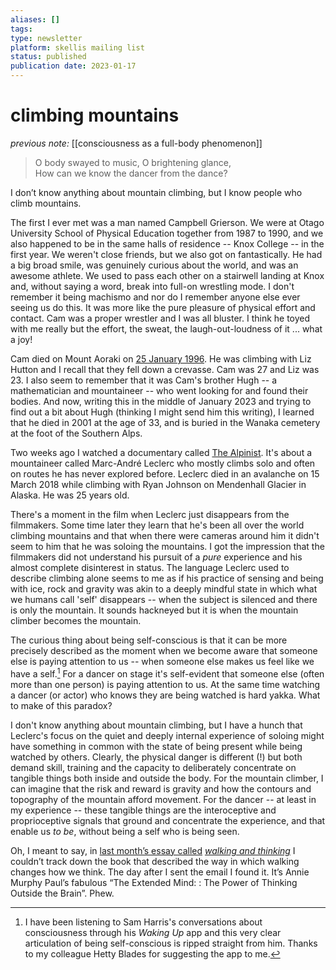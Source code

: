 ```yaml
---
aliases: []
tags: 
type: newsletter
platform: skellis mailing list
status: published
publication date: 2023-01-17
---
```


# climbing mountains

_previous note:_ [[consciousness as a full-body phenomenon]]

> O body swayed to music, O brightening glance,  
> How can we know the dancer from the dance?

I don’t know anything about mountain climbing, but I know people who climb mountains. 

The first I ever met was a man named Campbell Grierson. We were at Otago University School of Physical Education together from 1987 to 1990, and we also happened to be in the same halls of residence -- Knox College -- in the first year. We weren't close friends, but we also got on fantastically. He had a big broad smile, was genuinely curious about the world, and was an awesome athlete. We used to pass each other on a stairwell landing at Knox and, without saying a word, break into full-on wrestling mode. I don't remember it being machismo and nor do I remember anyone else ever seeing us do this. It was more like the pure pleasure of physical effort and contact. Cam was a proper wrestler and I was all bluster. I think he toyed with me really but the effort, the sweat, the laugh-out-loudness of it ... what a joy!

Cam died on Mount Aoraki on [25 January 1996](https://natlib.govt.nz/records/30702420?search%5Bi%5D%5Bsubject_text%5D=Grierson%2C+Campbell%2C+d.1996&search%5Bpath%5D=items). He was climbing with Liz Hutton and I recall that they fell down a crevasse. Cam was 27 and Liz was 23. I also seem to remember that it was Cam's brother Hugh -- a mathematician and mountaineer -- who went looking for and found their bodies. And now, writing this in the middle of January 2023 and trying to find out a bit about Hugh (thinking I might send him this writing), I learned that he died in 2001 at the age of 33, and is buried in the Wanaka cemetery at the foot of the Southern Alps. 

Two weeks ago I watched a documentary called [The Alpinist](https://www.netflix.com/title/81500204). It's about a mountaineer called Marc-André Leclerc who mostly climbs solo and often on routes he has never explored before. Leclerc died in an avalanche on 15 March 2018 while climbing with Ryan Johnson on Mendenhall Glacier in Alaska. He was 25 years old.

There's a moment in the film when Leclerc just disappears from the filmmakers. Some time later they learn that he's been all over the world climbing mountains and that when there were cameras around him it didn't seem to him that he was soloing the mountains. I got the impression that the filmmakers did not understand his pursuit of a _pure_ experience and his almost complete disinterest in status. The language Leclerc used to describe climbing alone seems to me as if his practice of sensing and being with ice, rock and gravity was akin to a deeply mindful state in which what we humans call 'self' disappears -- when the subject is silenced and there is only the mountain. It sounds hackneyed but it is when the mountain climber becomes the mountain. 

The curious thing about being self-conscious is that it can be more precisely described as the moment when we become aware that someone else is paying attention to us -- when someone else makes us feel like we have a self.[^1] For a dancer on stage it's self-evident that someone else (often more than one person) is paying attention to us. At the same time watching a dancer (or actor) who knows they are being watched is hard yakka. What to make of this paradox? 

I don't know anything about mountain climbing, but I have a hunch that Leclerc's focus on the quiet and deeply internal experience of soloing might have something in common with the state of being present while being watched by others. Clearly, the physical danger is different (!) but both demand skill, training and the capacity to deliberately concentrate on tangible things both inside and outside the body. For the mountain climber, I can imagine that the risk and reward is gravity and how the contours and topography of the mountain afford movement. For the dancer -- at least in my experience -- these tangible things are the interoceptive and proprioceptive signals that ground and concentrate the experience, and that enable us _to be_, without being a self who is being seen. 


[^1]: I have been listening to Sam Harris's conversations about consciousness through his _Waking Up_ app and this very clear articulation of being self-conscious is ripped straight from him. Thanks to my colleague Hetty Blades for suggesting the app to me.


Oh, I meant to say, in [last month’s essay called](https://mailchi.mp/54cdd93b1f61/walking-and-thinking) _[walking and thinking](https://mailchi.mp/54cdd93b1f61/walking-and-thinking)_ I couldn’t track down the book that described the way in which walking changes how we think. The day after I sent the email I found it. It’s Annie Murphy Paul’s fabulous “The Extended Mind: : The Power of Thinking Outside the Brain”. Phew.
